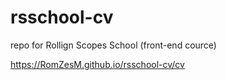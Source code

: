 # rsschool-cv
repo for Rollign Scopes School (front-end cource)

https://RomZesM.github.io/rsschool-cv/cv
